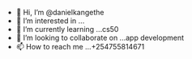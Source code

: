 - 👋 Hi, I’m @danielkangethe
- 👀 I’m interested in ...
- 🌱 I’m currently learning ...cs50
- 💞️ I’m looking to collaborate on ...app development
- 📫 How to reach me ...+254755814671

<!---
danielkangethe/danielkangethe is a ✨ special ✨ repository because its `README.md` (this file) appears on your GitHub profile.
You can click the Preview link to take a look at your changes.
--->
